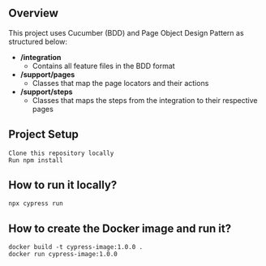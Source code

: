 ## Overview
This project uses Cucumber (BDD) and Page Object Design Pattern as structured below:
- **/integration**
    - Contains all feature files in the BDD format
- **/support/pages**
	- Classes that map the page locators and their actions
- **/support/steps**
	- Classes that maps the steps from the integration to their respective pages

## Project Setup
```
Clone this repository locally
Run npm install
```

## How to run it locally?
```
npx cypress run
```

## How to create the Docker image and run it?
```
docker build -t cypress-image:1.0.0 .
docker run cypress-image:1.0.0
```